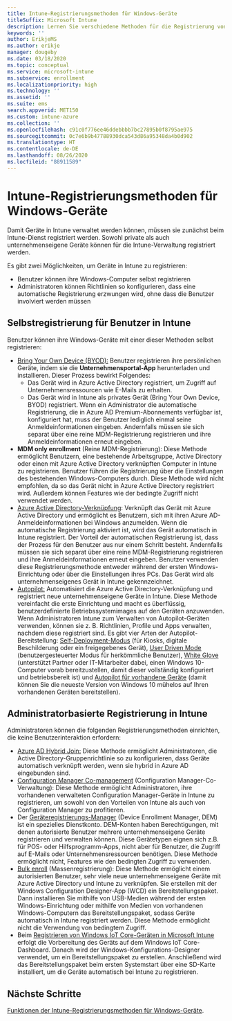 ```yaml
---
title: Intune-Registrierungsmethoden für Windows-Geräte
titleSuffix: Microsoft Intune
description: Lernen Sie verschiedene Methoden für die Registrierung von Windows-Geräten in Intune kennen
keywords: ''
author: ErikjeMS
ms.author: erikje
manager: dougeby
ms.date: 03/18/2020
ms.topic: conceptual
ms.service: microsoft-intune
ms.subservice: enrollment
ms.localizationpriority: high
ms.technology: ''
ms.assetid: ''
ms.suite: ems
search.appverid: MET150
ms.custom: intune-azure
ms.collection: ''
ms.openlocfilehash: c91c0f776ee46ddebbbb7bc27895b0f8795ae975
ms.sourcegitcommit: 0c7e6b9b47788930dca543d86a95348da4b0d902
ms.translationtype: HT
ms.contentlocale: de-DE
ms.lasthandoff: 08/26/2020
ms.locfileid: "88911589"
---
```

# <a name="intune-enrollment-methods-for-windows-devices"></a>Intune-Registrierungsmethoden für Windows-Geräte

Damit Geräte in Intune verwaltet werden können, müssen sie zunächst beim Intune-Dienst registriert werden. Sowohl private als auch unternehmenseigene Geräte können für die Intune-Verwaltung registriert werden. 

Es gibt zwei Möglichkeiten, um Geräte in Intune zu registrieren:
- Benutzer können ihre Windows-Computer selbst registrieren 
- Administratoren können Richtlinien so konfigurieren, dass eine automatische Registrierung erzwungen wird, ohne dass die Benutzer involviert werden müssen

## <a name="user-self-enrollment-in-intune"></a>Selbstregistrierung für Benutzer in Intune

Benutzer können ihre Windows-Geräte mit einer dieser Methoden selbst registrieren:

- [Bring Your Own Device (BYOD):](../user-help/enroll-windows-10-device.md) Benutzer registrieren ihre persönlichen Geräte, indem sie die **Unternehmensportal-App** herunterladen und installieren. Dieser Prozess bewirkt Folgendes:
  - Das Gerät wird in Azure Active Directory registriert, um Zugriff auf Unternehmensressourcen wie E-Mails zu erhalten.
  - Das Gerät wird in Intune als privates Gerät (Bring Your Own Device, BYOD) registriert.
Wenn ein Administrator die automatische Registrierung, die in Azure AD Premium-Abonnements verfügbar ist, konfiguriert hat, muss der Benutzer lediglich einmal seine Anmeldeinformationen eingeben. Andernfalls müssen sie sich separat über eine reine MDM-Registrierung registrieren und ihre Anmeldeinformationen erneut eingeben.  
- **MDM only enrollment** (Reine MDM-Registrierung): Diese Methode ermöglicht Benutzern, eine bestehende Arbeitsgruppe, Active Directory oder einen mit Azure Active Directory verknüpften Computer in Intune zu registrieren. Benutzer führen die Registrierung über die Einstellungen des bestehenden Windows-Computers durch. Diese Methode wird nicht empfohlen, da so das Gerät nicht in Azure Active Directory registriert wird. Außerdem können Features wie der bedingte Zugriff nicht verwendet werden.
- [Azure Active Directory-Verknüpfung](/azure/active-directory/user-help/user-help-join-device-on-network): Verknüpft das Gerät mit Azure Active Directory und ermöglicht es Benutzern, sich mit ihren Azure AD-Anmeldeinformationen bei Windows anzumelden. Wenn die automatische Registrierung aktiviert ist, wird das Gerät automatisch in Intune registriert. Der Vorteil der automatischen Registrierung ist, dass der Prozess für den Benutzer aus nur einem Schritt besteht. Andernfalls müssen sie sich separat über eine reine MDM-Registrierung registrieren und ihre Anmeldeinformationen erneut eingeben. Benutzer verwenden diese Registrierungsmethode entweder während der ersten Windows-Einrichtung oder über die Einstellungen ihres PCs. Das Gerät wird als unternehmenseigenes Gerät in Intune gekennzeichnet.
- [Autopilot:](../../autopilot/enrollment-autopilot.md) Automatisiert die Azure Active Directory-Verknüpfung und registriert neue unternehmenseigene Geräte in Intune. Diese Methode vereinfacht die erste Einrichtung und macht es überflüssig, benutzerdefinierte Betriebssystemimages auf den Geräten anzuwenden. Wenn Administratoren Intune zum Verwalten von Autopilot-Geräten verwenden, können sie z. B. Richtlinien, Profile und Apps verwalten, nachdem diese registriert sind.  Es gibt vier Arten der Autopilot-Bereitstellung: [Self-Deployment-Modus](/windows/deployment/windows-autopilot/self-deploying) (für Kiosks, digitale Beschilderung oder ein freigegebenes Gerät), [User Driven Mode](/windows/deployment/windows-autopilot/user-driven) (benutzergesteuerter Modus für herkömmliche Benutzer), [White Glove](/windows/deployment/windows-autopilot/white-glove) (unterstützt Partner oder IT-Mitarbeiter dabei, einen Windows 10-Computer vorab bereitzustellen, damit dieser vollständig konfiguriert und betriebsbereit ist) und [Autopilot für vorhandene Geräte](/windows/deployment/windows-autopilot/existing-devices) (damit können Sie die neueste Version von Windows 10 mühelos auf Ihren vorhandenen Geräten bereitstellen).

## <a name="administrator-based-enrollment-in-intune"></a>Administratorbasierte Registrierung in Intune

Administratoren können die folgenden Registrierungsmethoden einrichten, die keine Benutzerinteraktion erfordern:

- [Azure AD Hybrid Join:](/windows/client-management/mdm/enroll-a-windows-10-device-automatically-using-group-policy) Diese Methode ermöglicht Administratoren, die Active Directory-Gruppenrichtlinie so zu konfigurieren, dass Geräte automatisch verknüpft werden, wenn sie hybrid in Azure AD eingebunden sind.
- [Configuration Manager Co-management](/configmgr/comanage/overview) (Configuration Manager-Co-Verwaltung): Diese Methode ermöglicht Administratoren, ihre vorhandenen verwalteten Configuration Manager-Geräte in Intune zu registrieren, um sowohl von den Vorteilen von Intune als auch von Configuration Manager zu profitieren.
- Der [Geräteregistrierungs-Manager](device-enrollment-manager-enroll.md) (Device Enrollment Manager, DEM) ist ein spezielles Dienstkonto. DEM-Konten haben Berechtigungen, mit denen autorisierte Benutzer mehrere unternehmenseigene Geräte registrieren und verwalten können. Diese Gerätetypen eignen sich z.B. für POS- oder Hilfsprogramm-Apps, nicht aber für Benutzer, die Zugriff auf E-Mails oder Unternehmensressourcen benötigen. Diese Methode ermöglicht nicht, Features wie den bedingten Zugriff zu verwenden. 
- [Bulk enroll](windows-bulk-enroll.md) (Massenregistrierung): Diese Methode ermöglicht einem autorisierten Benutzer, sehr viele neue unternehmenseigene Geräte mit Azure Active Directory und Intune zu verknüpfen. Sie erstellen mit der Windows Configuration Designer-App (WCD) ein Bereitstellungspaket. Dann installieren Sie mithilfe von USB-Medien während der ersten Windows-Einrichtung oder mithilfe von Medien von vorhandenen Windows-Computern das Bereitstellungspaket, sodass Geräte automatisch in Intune registriert werden. Diese Methode ermöglicht nicht die Verwendung von bedingtem Zugriff.
- Beim [Registrieren von Windows IoT Core-Geräten in Microsoft Intune](/windows/iot-core/manage-your-device/intunedeviceenrollment) erfolgt die Vorbereitung des Geräts auf dem Windows IoT Core-Dashboard. Danach wird der Windows-Konfigurations-Designer verwendet, um ein Bereitstellungspaket zu erstellen. Anschließend wird das Bereitstellungspaket beim ersten Systemstart über eine SD-Karte installiert, um die Geräte automatisch bei Intune zu registrieren.

## <a name="next-steps"></a>Nächste Schritte

[Funktionen der Intune-Registrierungsmethoden für Windows-Geräte](enrollment-method-capab.md).